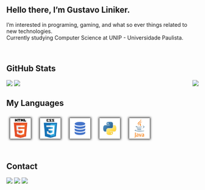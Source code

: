 ## Hello there, I’m Gustavo Liniker.

I’m interested in programing, gaming, and what so ever things related to new technologies.<br>
Currently studying Computer Science at UNIP - Universidade Paulista.<br>

<br>



## GitHub Stats

<div align="start">
  <img height="180em" src="https://github-readme-stats.vercel.app/api?username=Linikker&show_icons=true&theme=tokyonight&include_all_commits=true&count_private=true"/>
<img align="right" height="200em" src="https://i.pinimg.com/originals/1c/4f/ac/1c4facad627b098885aec6266b8c6c0e.gif"/>
  <img height="180em" src="https://github-readme-stats.vercel.app/api/top-langs/?username=Linikker&layout=compact&langs_count=7&theme=tokyonight"/>
</div>

## My Languages

<div align: center">
  
  <img src="https://raw.githubusercontent.com/github/explore/main/topics/html/html.png" alt="HTML" width="50" style="margin: 10px; border: 2px solid white; box-shadow: 0px 0px 5px 2px   rgba(0,0,0,0.75);"/>
  <img src="https://raw.githubusercontent.com/github/explore/main/topics/css/css.png" alt="CSS" width="50" style="margin: 10px; border: 2px solid white; box-shadow: 0px 0px 5px 2px rgba(0,0,0,0.75);"/>
  <img src="https://raw.githubusercontent.com/github/explore/main/topics/sql/sql.png" alt="SQL" width="50" style="margin: 10px; border: 2px solid white; box-shadow: 0px 0px 5px 2px rgba(0,0,0,0.75);"/>
  <img src="https://raw.githubusercontent.com/github/explore/main/topics/python/python.png" alt="Python" width="50" style="margin: 10px; border: 2px solid white; box-shadow: 0px 0px 5px 2px rgba(0,0,0,0.75);"/>
  <img src="https://raw.githubusercontent.com/github/explore/main/topics/java/java.png" alt="Java" width="50" style="margin: 10px; border: 2px solid white; box-shadow: 0px 0px 5px 2px rgba(0,0,0,0.75);"/>

</div>

<br>

## Contact
<div> 
<a href="https://instagram.com/linikker_?igshid=YTQwZjQ0NmI0OA==" target="_blank"><img src="https://img.shields.io/badge/-Instagram-%23E4405F?style=for-the-badge&logo=instagram&logoColor=white" target="_blank"></a>
<a href = "mailto:liniker.gugamer@gmail.com"><img src="https://img.shields.io/badge/-Gmail-%23333?style=for-the-badge&logo=gmail&logoColor=white" target="_blank"></a>
<a href="https://www.linkedin.com/in/lk0gustavo/" target="_blank"><img src="https://img.shields.io/badge/-LinkedIn-%230077B5?style=for-the-badge&logo=linkedin&logoColor=white" target="_blank"></a> 
  
</div>
